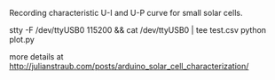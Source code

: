 Recording characteristic U-I and U-P curve for small solar cells.

stty -F /dev/ttyUSB0 115200 && cat /dev/ttyUSB0 | tee test.csv 
python plot.py

more details at 
http://julianstraub.com/posts/arduino_solar_cell_characterization/

